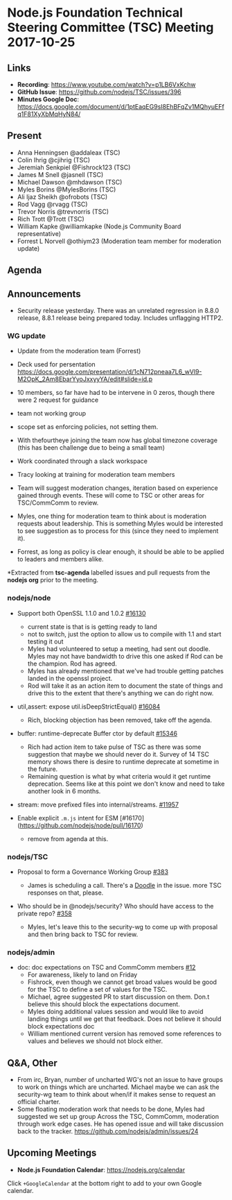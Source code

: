 # Node.js Foundation Technical Steering Committee (TSC) Meeting 2017-10-25

## Links

* **Recording**: https://www.youtube.com/watch?v=p1LB6VxKchw
* **GitHub Issue**: https://github.com/nodejs/TSC/issues/396
* **Minutes Google Doc**: https://docs.google.com/document/d/1ptEaqEG9sI8EhBFqZv1MQhyuEFfq1F81XyXbMqHyN84/

## Present

* Anna Henningsen @addaleax (TSC)
* Colin Ihrig @cjihrig (TSC)
* Jeremiah Senkpiel @Fishrock123 (TSC)
* James M Snell @jasnell (TSC)
* Michael Dawson @mhdawson (TSC)
* Myles Borins @MylesBorins (TSC)
* Ali Ijaz Sheikh @ofrobots (TSC)
* Rod Vagg @rvagg (TSC)
* Trevor Norris @trevnorris (TSC)
* Rich Trott @Trott (TSC)
* William Kapke @williamkapke (Node.js Community Board representative)
* Forrest L Norvell @othiym23 (Moderation team member for moderation update)

## Agenda

## Announcements

* Security release yesterday.  There was an unrelated regression in 8.8.0 release, 8.8.1 release
   being prepared today. Includes unflagging HTTP2.

### WG update

* Update from the moderation team (Forrest)

* Deck used for persentation https://docs.google.com/presentation/d/1cN712pneaa7L6_wVl9-M2OpK_2Am8EbarYyoJxxyyYA/edit#slide=id.p

* 10 members, so far have had to be intervene in 0 zeros, though there were 2 request
   for guidance
* team not working group
* scope set as enforcing policies, not setting them.
* With thefourtheye joining the team now has global timezone coverage
  (this has been   challenge due to being a small team)
* Work coordinated through a slack workspace
* Tracy looking at training for moderation team members
* Team will suggest moderation changes, iteration based on experience gained
  through events.  These will come to TSC or other areas for TSC/CommComm to review.
* Myles, one thing for moderation team to think about is moderation requests
  about leadership.  This is something Myles would be interested to see suggestion
  as to process for this (since they need to implement it).
* Forrest, as long as policy is clear enough, it should be able to be applied to
  leaders and members alike.  
 
*Extracted from **tsc-agenda** labelled issues and pull requests from the **nodejs org** prior to the meeting.

### nodejs/node

* Support both OpenSSL 1.1.0 and 1.0.2 [#16130](https://github.com/nodejs/node/pull/16130)
  * current state is that is is getting ready to land
  * not to switch, just the option to allow us to compile with 1.1 and start testing it out
  * Myles had volunteered to setup a meeting, had sent out doodle.  Myles may not
    have bandwidth to drive this one asked if Rod can be the champion.  Rod has agreed.
  * Myles has already mentioned that we've had trouble getting patches landed in the openssl
    project.
  * Rod will take it as an action item to document the state of things and drive this to the extent 
    that there's anything we can do right now.

* util,assert: expose util.isDeepStrictEqual() [#16084](https://github.com/nodejs/node/pull/16084)
  * Rich, blocking objection has been removed, take off the agenda.

* buffer: runtime-deprecate Buffer ctor by default [#15346](https://github.com/nodejs/node/pull/15346)
  * Rich had action item to take pulse of TSC as there was some suggestion that maybe we
    should never do it. Survey of 14 TSC memory shows there is desire to runtime deprecate
    at sometime in the future.  
  * Remaining question is what by what criteria would it get runtime deprecation.  Seems
    like at this point we don't know and need to take another look in 6 months. 

* stream: move prefixed files into internal/streams. [#11957](https://github.com/nodejs/node/pull/11957)
* Enable explicit `.m.js` intent for ESM [#16170] (https://github.com/nodejs/node/pull/16170)
  * remove from agenda at this. 


### nodejs/TSC

* Proposal to form a Governance Working Group [#383](https://github.com/nodejs/TSC/issues/383)
  * James is scheduling a call. There's a [Doodle](https://doodle.com/poll/imwnmz98uad846p9) in the issue.
    more TSC responses on that, please.

* Who should be in @nodejs/security? Who should have access to the private repo? [#358](https://github.com/nodejs/TSC/issues/358)
  * Myles, let's leave this to the security-wg to come up with proposal and then bring back to
    TSC for review.  
 
### nodejs/admin

* doc: doc expectations on TSC and CommComm members [#12](https://github.com/nodejs/admin/pull/12)
  * For awareness, likely to land on Friday
  * Fishrock, even though we cannot get broad values would be good for the TSC
    to define a set of values for the TSC.
  * Michael, agree suggested PR to start discussion on them.  Don.t believe this should
    block the expectations document.
  * Myles doing additional values session and would like to avoid landing things
    until we get that feedback.  Does not believe it should block expectations doc
  * William mentioned current version has removed some references to values and
    believes we should not block either.

## Q&A, Other

* From irc, Bryan, number of uncharted WG's not an issue to have groups to
  work on things which are uncharted.  Michael maybe we can ask the
  security-wg team to think about when/if it makes sense to request an official charter.
* Some floating moderation work that needs to be done, Myles had suggested we set up group
  Across the TSC, CommComm, moderation through work edge cases.  He has opened issue
  and will take discussion back to the tracker. https://github.com/nodejs/admin/issues/24

## Upcoming Meetings

* **Node.js Foundation Calendar**: https://nodejs.org/calendar

Click `+GoogleCalendar` at the bottom right to add to your own Google calendar.

